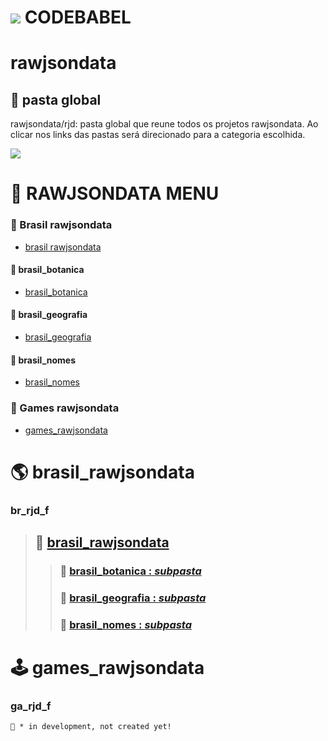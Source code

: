 #  [![](https://i.postimg.cc/wBPhM5Lv/jackal-11-24-v2-32-inverted.png)]()  CODEBABEL

# rawjsondata
## 📁 pasta global

rawjsondata/rjd: pasta global que reune todos os projetos rawjsondata.
Ao clicar nos links das pastas será direcionado para a categoria escolhida.

[![](https://i.postimg.cc/28XCfSZj/rjd-banner.png)]()

# 🧭 RAWJSONDATA MENU
### 🔷 Brasil rawjsondata
* [brasil rawjsondata](#br_rjd_f)
#### 🔹 brasil_botanica
* [brasil_botanica](#br_rjd_botanica)
#### 🔹 brasil_geografia
* [brasil_geografia](#br_rjd_geografia)
#### 🔹 brasil_nomes
* [brasil_nomes](#br_rjd_nomes)

### 🔷 Games rawjsondata
* [games_rawjsondata](#ga_rjd_f)

# 🌎 brasil_rawjsondata
### br_rjd_f
> ## 📂 [brasil_rawjsondata](https://github.com/codebabel-appbag/rawjsondata/tree/main/brasil_rawjsondata)
>> ### 📂 [brasil_botanica : _subpasta_ ](https://github.com/codebabel-appbag/rawjsondata/tree/main/brasil_rawjsondata)
>> ### 📂 [brasil_geografia : _subpasta_ ](https://github.com/codebabel-appbag/rawjsondata/tree/main/brasil_rawjsondata)
>> ### 📂 [brasil_nomes : _subpasta_ ](https://github.com/codebabel-appbag/rawjsondata/tree/main/brasil_rawjsondata)



# 🕹 games_rawjsondata
### ga_rjd_f
```
📂 * in development, not created yet!
```